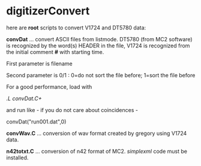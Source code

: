 # digitizerConvert

here are **root** scripts to convert V1724 and DT5780 data:

**convDat** ... convert ASCII files from listmode.  DT5780 (from MC2 software) is recognized by the word(s) HEADER in the file,  V1724 is recognized from the initial comment **\#** with starting time. 

First parameter is filename

Second parameter is 0/1 :  0=do not sort the file before;  1=sort the file before

For a good performance, load with

*.L convDat.C+*

and run like - if you do not care about coincidences -

convDat("run001.dat",0)



**convWav.C** ... conversion of wav format created by gregory using V1724 data.


**n42totxt.C** ... conversion of n42 format of MC2. *simplexml* code must be installed.

